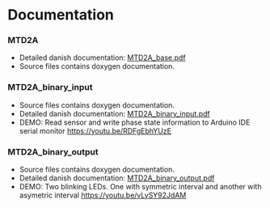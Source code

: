 # Documentation

### MTD2A

* Detailed danish documentation: [MTD2A_base.pdf](https://github.com/MTD2A/MTD2A/blob/main/doc/MTD2A.pdf) 
* Source files contains doxygen documentation.

### MTD2A_binary_input 
* Source files contains doxygen documentation.
* Detailed danish documentation: [MTD2A_binary_input.pdf](https://github.com/MTD2A/MTD2A/blob/main/doc/MTD2A_binary_input.pdf)
* DEMO: Read sensor and write phase state information to Arduino IDE serial monitor https://youtu.be/RDFgEbhYUzE

### MTD2A_binary_output
* Source files contains doxygen documentation.
* Detailed danish documentation: [MTD2A_binary_output.pdf](https://github.com/MTD2A/MTD2A/blob/main/doc/MTD2A_binary_output.pdf)
* DEMO: Two blinking LEDs. One with symmetric interval and another with asymetric interval https://youtu.be/vLySY92JdAM


